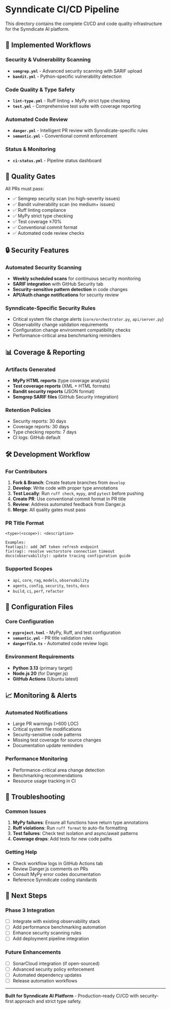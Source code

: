 # Synndicate CI/CD Pipeline

This directory contains the complete CI/CD and code quality infrastructure for the Synndicate AI platform.

## 🚀 **Implemented Workflows**

### Security & Vulnerability Scanning

- **`semgrep.yml`** - Advanced security scanning with SARIF upload
- **`bandit.yml`** - Python-specific vulnerability detection

### Code Quality & Type Safety  

- **`lint-type.yml`** - Ruff linting + MyPy strict type checking
- **`test.yml`** - Comprehensive test suite with coverage reporting

### Automated Code Review

- **`danger.yml`** - Intelligent PR review with Synndicate-specific rules
- **`semantic.yml`** - Conventional commit enforcement

### Status & Monitoring

- **`ci-status.yml`** - Pipeline status dashboard

## 🎯 **Quality Gates**

All PRs must pass:

- ✅ Semgrep security scan (no high-severity issues)
- ✅ Bandit vulnerability scan (no medium+ issues)  
- ✅ Ruff linting compliance
- ✅ MyPy strict type checking
- ✅ Test coverage ≥70%
- ✅ Conventional commit format
- ✅ Automated code review checks

## 🔒 **Security Features**

### Automated Security Scanning

- **Weekly scheduled scans** for continuous security monitoring
- **SARIF integration** with GitHub Security tab
- **Security-sensitive pattern detection** in code changes
- **API/Auth change notifications** for security review

### Synndicate-Specific Security Rules

- Critical system file change alerts (`core/orchestrator.py`, `api/server.py`)
- Observability change validation requirements
- Configuration change environment compatibility checks
- Performance-critical area benchmarking reminders

## 📊 **Coverage & Reporting**

### Artifacts Generated

- **MyPy HTML reports** (type coverage analysis)
- **Test coverage reports** (XML + HTML formats)
- **Bandit security reports** (JSON format)
- **Semgrep SARIF files** (GitHub Security integration)

### Retention Policies

- Security reports: 30 days
- Coverage reports: 30 days  
- Type checking reports: 7 days
- CI logs: GitHub default

## 🛠️ **Development Workflow**

### For Contributors

1. **Fork & Branch**: Create feature branches from `develop`
2. **Develop**: Write code with proper type annotations
3. **Test Locally**: Run `ruff check`, `mypy`, and `pytest` before pushing
4. **Create PR**: Use conventional commit format in PR title
5. **Review**: Address automated feedback from Danger.js
6. **Merge**: All quality gates must pass

### PR Title Format

```
<type>(<scope>): <description>

Examples:
feat(api): add JWT token refresh endpoint
fix(rag): resolve vectorstore connection timeout
docs(observability): update tracing configuration guide
```

### Supported Scopes

- `api`, `core`, `rag`, `models`, `observability`
- `agents`, `config`, `security`, `tests`, `docs`
- `build`, `ci`, `perf`, `refactor`

## 🔧 **Configuration Files**

### Core Configuration

- **`pyproject.toml`** - MyPy, Ruff, and test configuration
- **`semantic.yml`** - PR title validation rules
- **`dangerfile.ts`** - Automated code review logic

### Environment Requirements

- **Python 3.13** (primary target)
- **Node.js 20** (for Danger.js)
- **GitHub Actions** (Ubuntu latest)

## 📈 **Monitoring & Alerts**

### Automated Notifications

- Large PR warnings (>600 LOC)
- Critical system file modifications
- Security-sensitive code patterns
- Missing test coverage for source changes
- Documentation update reminders

### Performance Monitoring

- Performance-critical area change detection
- Benchmarking recommendations
- Resource usage tracking in CI

## 🚨 **Troubleshooting**

### Common Issues

1. **MyPy failures**: Ensure all functions have return type annotations
2. **Ruff violations**: Run `ruff format` to auto-fix formatting
3. **Test failures**: Check test isolation and async/await patterns
4. **Coverage drops**: Add tests for new code paths

### Getting Help

- Check workflow logs in GitHub Actions tab
- Review Danger.js comments on PRs
- Consult MyPy error codes documentation
- Reference Synndicate coding standards

## 🎯 **Next Steps**

### Phase 3 Integration

- [ ] Integrate with existing observability stack
- [ ] Add performance benchmarking automation  
- [ ] Enhance security scanning rules
- [ ] Add deployment pipeline integration

### Future Enhancements

- [ ] SonarCloud integration (if open-sourced)
- [ ] Advanced security policy enforcement
- [ ] Automated dependency updates
- [ ] Release automation workflows

---

**Built for Synndicate AI Platform** - Production-ready CI/CD with security-first approach and strict type safety.
